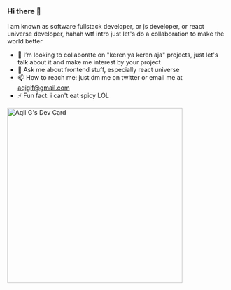 ### Hi there 👋

i am known as software fullstack developer, or js developer, or react universe developer, hahah wtf intro just let's do a collaboration to make the world better

- 👯 I’m looking to collaborate on "keren ya keren aja" projects, just let's talk about it and make me interest by your project 
- 💬 Ask me about frontend stuff, especially react universe
- 📫 How to reach me: just dm me on twitter or email me at aqigif@gmail.com
- ⚡ Fun fact: i can't eat spicy LOL


<a href="https://app.daily.dev/aqigif"><img src="https://api.daily.dev/devcards/8b1594d5c4594962a10054e80e958df8.png?r=7c5" width="400" alt="Aqil G's Dev Card"/></a>
